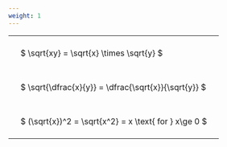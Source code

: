 ```yaml
---
weight: 1
---
```


<style type="text/css">
#T_e0191 th.col_heading {
  text-align: left;
  font-size: 1em;
}
#T_e0191 td {
  text-align: left;
  font-size: 1em;
  padding: 1.5em;
}
</style>
<table id="T_e0191">
  <thead>
  </thead>
  <tbody>
    <tr>
      <td id="T_e0191_row0_col0" class="data row0 col0" >$ \sqrt{xy} = \sqrt{x} \times \sqrt{y} $</td>
    </tr>
    <tr>
      <td id="T_e0191_row1_col0" class="data row1 col0" >$ \sqrt{\dfrac{x}{y}} = \dfrac{\sqrt{x}}{\sqrt{y}} $</td>
    </tr>
    <tr>
      <td id="T_e0191_row2_col0" class="data row2 col0" >$ (\sqrt{x})^2 = \sqrt{x^2} = x \text{ for } x\ge 0 $</td>
    </tr>
  </tbody>
</table>
